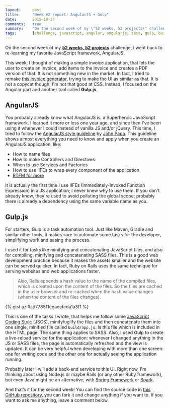 ```yaml
---
layout:     post
title:      "Week #2 report: AngularJS + Gulp"
date:       2015-10-24
comments:   true
summary:    "On the second week of my \"52 weeks, 52 projects\" challenge, I went back to re-learning my favorite JavaScript framework, AngularJS."
tags:       [challenge, javascript, angular, angularjs, sass, gulp, build, automation]
---
```


On the second week of my [**52 weeks, 52 projects**](http://aziflaj.github.io/52-weeks-52-projects/) challenge, I went back to re-learning my favorite JavaScript framework, AngularJS.

This week, I thought of making a simple invoice application, that lets the user to create an invoice, add items to the invoice and creates a PDF version of that. It is not something new in the market. In fact, I tried to remake [this invoice generator](http://invoice-generator.com/), trying to make the UI as similar as that. It is not a copycat though; I'm not that good at CSS. Instead, I focused on the Angular part and another tool called **Gulp.js**.

## AngularJS
You probably already know what AngularJS is: a Superheroic JavaScript framework. I learned it more or less one year ago, and since then I've been using it whenever I could instead of vanilla JS and/or jQuery. This time, I tried to follow the [AngularJS style guideline](https://github.com/johnpapa/angular-styleguide) by [John Papa](http://johnpapa.net/). This guideline shows almost everything you need to know and apply when you create an AngularJS application, like:

- How to name files
- How to make Controllers and Directives
- When to use Services and Factories
- How to use IIFEs to wrap every component of the application
- [RTFM for more](https://github.com/johnpapa/angular-styleguide)

It is actually the first time I use IIFEs (Immediately-Invoked Function Expression) in a JS application; I never knew why to use them. If you don't already know, they're used to avoid polluting the global scope; probably there is already a dependency using the same variable name as you.

## Gulp.js
For starters, Gulp is a task automation tool. Just like Maven, Gradle and similar other tools, it makes sure to automate some tasks for the developer, simplifying work and easing the process.

I used it for tasks like minifying and concatenating JavaScript files, and also for compiling, minifying and concatenating SASS files. This is a good web development practice because it makes the assets smaller and the website can be served quicker. In fact, Ruby on Rails uses the same technique for serving websites and web applications faster.

> Also, Rails appends a hash value to the name of the compiled files, which is created upon the content of the files. So the files are cached in the user browser and re-cached when the hash value changes (when the content of the files changes).

{% gist aziflaj/778511eeaecfcda1a3f1 %}

This is one of the tasks I wrote, that helps me follow some [JavaScript Coding Style](http://jscs.info/) (JSCS), minify/uglify the files and then concatenate them into one single, minified file called `build/app.js`. Is this file which is included in the HTML page. The same thing applies to SASS. Also, I used Gulp to create a live-reload service for the application: whenever I changed anything in the JS or SASS files, the page is automatically refreshed and the view is updated. It can be very helpful when developing with more than one screen: one for writing code and the other one for actually seeing the application running.

Probably later I will add a back-end service to this UI. Right now, I'm thinking about using Node.js or maybe Rails (or any other Ruby framework), but even Java might be an alternative, with [Spring Framework](https://spring.io/) or [Spark](http://sparkjava.com/). 

And that’s it for the second week! You can find the source code in [this GitHub repository](https://github.com/aziflaj/simple-invoices-frontend), you can fork it and change anything if you want to. 
If you want to ask me anything, leave a comment below.
